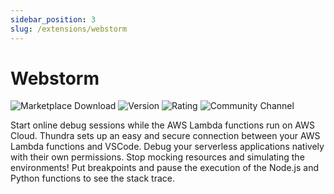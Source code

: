 ```yaml
---
sidebar_position: 3
slug: /extensions/webstorm
---
```


# Webstorm
![Marketplace Download](https://vsmarketplacebadge.apphb.com/downloads-short/thundra.thundra-debugger.svg)
![Version](https://vsmarketplacebadge.apphb.com/version-short/thundra.thundra-debugger.svg)
![Rating](https://vsmarketplacebadge.apphb.com/rating-short/thundra.thundra-debugger.svg)
![Community Channel](https://badgen.net/badge/Slack/Lambda%20Debugger?icon=slack)

Start online debug sessions while the AWS Lambda functions run on AWS Cloud. Thundra sets up an easy and secure connection between your AWS Lambda functions and VSCode. Debug your serverless applications natively with their own permissions. Stop mocking resources and simulating the environments! Put breakpoints and pause the execution of the Node.js and Python functions to see the stack trace.
